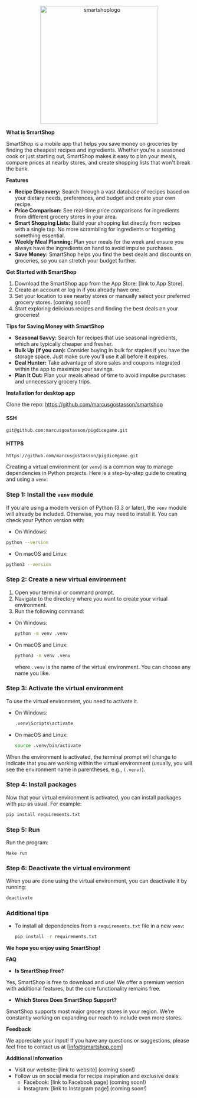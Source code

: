 <p align="center">
    <img width="320" alt="smartshoplogo" src="https://github.com/marcusgostasson/smartshop/assets/143846336/f1097435-1004-411d-8747-279634d3da42">
</p>

**What is SmartShop**

SmartShop is a mobile app that helps you save money on groceries by finding the cheapest recipes and ingredients. Whether you're a seasoned cook or just starting out, SmartShop makes it easy to plan your meals, compare prices at nearby stores, and create shopping lists that won't break the bank.

**Features**

* **Recipe Discovery:** Search through a vast database of recipes based on your dietary needs, preferences, and budget and create your own recipe.
* **Price Comparison:** See real-time price comparisons for ingredients from different grocery stores in your area.
* **Smart Shopping Lists:** Build your shopping list directly from recipes with a single tap. No more scrambling for ingredients or forgetting something essential.
* **Weekly Meal Planning:**  Plan your meals for the week and ensure you always have the ingredients on hand to avoid impulse purchases.
* **Save Money:** SmartShop helps you find the best deals and discounts on groceries, so you can stretch your budget further.


**Get Started with SmartShop**

1. Download the SmartShop app from the App Store: [link to App Store].
2. Create an account or log in if you already have one.
3. Set your location to see nearby stores or manually select your preferred grocery stores. [coming soon!]
4. Start exploring delicious recipes and finding the best deals on your groceries!


**Tips for Saving Money with SmartShop**

* **Seasonal Savvy:**  Search for recipes that use seasonal ingredients, which are typically cheaper and fresher.
* **Bulk Up (if you can):**  Consider buying in bulk for staples if you have the storage space. Just make sure you'll use it all before it expires.
* **Deal Hunter:**  Take advantage of store sales and coupons integrated within the app to maximize your savings.
* **Plan It Out:**  Plan your meals ahead of time to avoid impulse purchases and unnecessary grocery trips.

**Installation for desktop app**

Clone the repo: https://github.com/marcusgostasson/smartshop

#### SSH
```
git@github.com:marcusgostasson/pigdicegame.git
```
#### HTTPS
```
https://github.com/marcusgostasson/pigdicegame.git
```
Creating a virtual environment (or `venv`) is a common way to manage dependencies in Python projects. Here is a step-by-step guide to creating and using a `venv`:

### Step 1: Install the `venv` module
If you are using a modern version of Python (3.3 or later), the `venv` module will already be included. Otherwise, you may need to install it. You can check your Python version with:
- On Windows:
```sh
python --version
```
- On macOS and Linux:
```sh
python3 --version
```

### Step 2: Create a new virtual environment
1. Open your terminal or command prompt.
2. Navigate to the directory where you want to create your virtual environment.
3. Run the following command:
- On Windows:
   ```sh
   python -m venv .venv
   ```
- On macOS and Linux:
   ```sh
   python3 -m venv .venv
   ```
   where `.venv` is the name of the virtual environment. You can choose any name you like.

### Step 3: Activate the virtual environment
To use the virtual environment, you need to activate it.

- On Windows:
  ```sh
  .venv\Scripts\activate
  ```

- On macOS and Linux:
  ```sh
  source .venv/bin/activate
  ```

When the environment is activated, the terminal prompt will change to indicate that you are working within the virtual environment (usually, you will see the environment name in parentheses, e.g., `(.venv)`).

### Step 4: Install packages
Now that your virtual environment is activated, you can install packages with `pip` as usual. For example:
```sh
pip install requirements.txt
```

### Step 5: Run
Run the program:
```
Make run
```

### Step 6: Deactivate the virtual environment
When you are done using the virtual environment, you can deactivate it by running:
```sh
deactivate
```

### Additional tips
- To install all dependencies from a `requirements.txt` file in a new `venv`:
  ```sh
  pip install -r requirements.txt
  ```
**We hope you enjoy using SmartShop!**

**FAQ**

* **Is SmartShop Free?**

Yes, SmartShop is free to download and use!  We offer a premium version with additional features, but the core functionality remains free.

* **Which Stores Does SmartShop Support?**

SmartShop supports most major grocery stores in your region. We're constantly working on expanding our reach to include even more stores.

**Feedback**

We appreciate your input! If you have any questions or suggestions, please feel free to contact us at [info@smartshop.com]


**Additional Information**

* Visit our website: [link to website] (coming soon!)
* Follow us on social media for recipe inspiration and exclusive deals:
    * Facebook: [link to Facebook page] (coming soon!)
    * Instagram: [link to Instagram page] (coming soon!)
